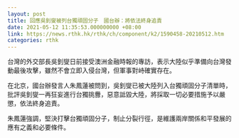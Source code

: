 ```yaml
---
layout: post
title: 回應吳釗燮被列台獨頑固分子　國台辦：將依法終身追責
date: 2021-05-12 11:35:53.000000000 +08:00
link: https://news.rthk.hk/rthk/ch/component/k2/1590458-20210512.htm
categories: rthk
---
```


台灣的外交部長吳釗燮日前接受澳洲金融時報的專訪，表示大陸似乎準備向台灣發動最後攻擊，雖然不會立即入侵台灣，但軍事對峙確實存在。

在北京，國台辦發言人朱鳳蓮被問到，吳釗燮已被大陸列入台獨頑固分子清單時，批評吳釗燮一再狂妄進行台獨挑釁，惡意詆毀大陸，將採取一切必要措施予以嚴懲，依法終身追責。

朱鳳蓮強調，堅決打擊台獨頑固分子，制止分裂行徑，是維護兩岸關係和平發展的應有之義和必要條件。
